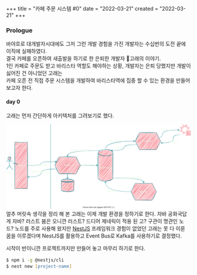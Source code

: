 +++
title = "카페 주문 시스템 #0"
date = "2022-03-21"
created = "2022-03-21"
+++

### Prologue
바야흐로 대개발자시대에도 그저 그런 개발 경험을 가진 개발자는 수십번의 도전 끝에 이직에 실패하였다.<br>
결국 카페를 오픈하여 새출발을 하기로 한 은퇴한 개발자 :whale:고래의 이야기.<br>
1인 카페로 주문도 받고 바리스타 역할도 해야하는 상황, 개발자는 은퇴 당했지만 개발이 싫어진 건 아니었던 고래는<br>
카페 오픈 전 직접 주문 시스템을 개발하여 바리스타역에 집중 할 수 있는 환경을 만들어 보고자 한다.

#### day 0
고래는 먼저 간단하게 아키텍처를 그려보기로 했다.
<!--이미지 추가-->
<img src="../../cafe_architecture.svg">
얼추 머릿속 생각을 정리 해 본 고래는 이제 개발 환경을 정하기로 한다.
자바 공화국답게 자바? 러스트 붐은 오니깐 러스트? 드디어 제네릭이 적용 된 고? 구관이 명관인 노드? 노드를 주로 사용해 왔지만 
<a href="https://docs.nestjs.com/">NestJS</a> 프레임워크 경험이 없었던 고래는 못 다 이룬 꿈을 이루겠다며 NestJS를 활용하고 Event Bus로 Kafka를 사용하기로 결정했다.

시작이 반이니깐 프로젝트까지만 만들어 놓고 마무리 하기로 한다.
```zsh
$ npm i -g @nestjs/cli
$ nest new [project-name]
```


